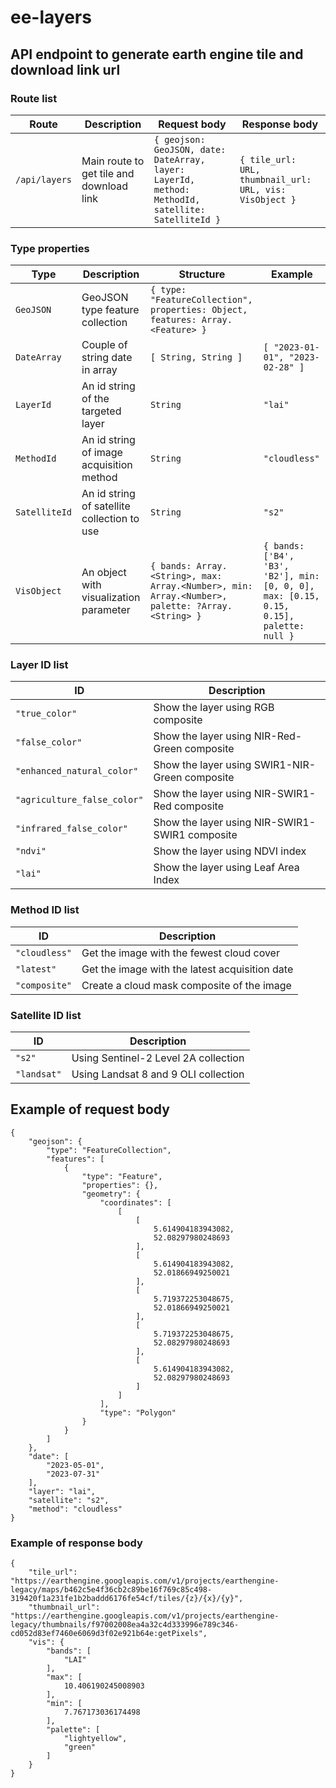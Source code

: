 # ee-layers
## API endpoint to generate earth engine tile and download link url

### Route list
| Route 				| Description 															| Request body 																																	| Response body 														|
|---------------|-------------------------------------------|-------------------------------------------------------------------------------|-------------------------------------------|
| ```/api/layers``` 	| Main route to get tile and download link 	| ```{ geojson: GeoJSON, date: DateArray, layer: LayerId, method: MethodId, satellite: SatelliteId }```	| ```{ tile_url: URL, thumbnail_url: URL, vis: VisObject }```|

### Type properties
| Type | Description | Structure | Example |
|------|-------------|-----------|---------|
| ```GeoJSON``` | GeoJSON type feature collection | ```{ type: "FeatureCollection", properties: Object, features: Array.<Feature> }``` | |
| ```DateArray``` | Couple of string date in array | ```[ String, String ]```	| ```[ "2023-01-01", "2023-02-28" ]``` |
| ```LayerId``` | An id string of the targeted layer | ```String``` | ```"lai"```	|
| ```MethodId```		| An id string of image acquisition method | ```String``` | ```"cloudless"```	|
| ```SatelliteId```		| An id string of satellite collection to use | ```String``` | ```"s2"```	|
| ```VisObject```		| An object with visualization parameter | ```{ bands: Array.<String>, max: Array.<Number>, min: Array.<Number>, palette: ?Array.<String> }``` | ```{ bands: ['B4', 'B3', 'B2'], min: [0, 0, 0], max: [0.15, 0.15, 0.15], palette: null }```	|

### Layer ID list
| ID | Description|
|----|------------|
| ```"true_color"``` | Show the layer using RGB composite |
| ```"false_color"``` | Show the layer using NIR-Red-Green composite |
| ```"enhanced_natural_color"``` | Show the layer using SWIR1-NIR-Green composite |
| ```"agriculture_false_color"``` | Show the layer using NIR-SWIR1-Red composite |
| ```"infrared_false_color"``` | Show the layer using NIR-SWIR1-SWIR1 composite |
| ```"ndvi"``` | Show the layer using NDVI index |
| ```"lai"``` | Show the layer using Leaf Area Index |

### Method ID list
| ID | Description|
|----|------------|
| ```"cloudless"``` | Get the image with the fewest cloud cover |
| ```"latest"``` | Get the image with the latest acquisition date |
| ```"composite"``` | Create a cloud mask composite of the image |

### Satellite ID list
| ID | Description|
|----|------------|
| ```"s2"``` | Using Sentinel-2 Level 2A collection |
| ```"landsat"``` | Using Landsat 8 and 9 OLI collection |

## Example of request body
```
{
    "geojson": {
        "type": "FeatureCollection",
        "features": [
            {
                "type": "Feature",
                "properties": {},
                "geometry": {
                    "coordinates": [
                        [
                            [
                                5.614904183943082,
                                52.08297980248693
                            ],
                            [
                                5.614904183943082,
                                52.01866949250021
                            ],
                            [
                                5.719372253048675,
                                52.01866949250021
                            ],
                            [
                                5.719372253048675,
                                52.08297980248693
                            ],
                            [
                                5.614904183943082,
                                52.08297980248693
                            ]
                        ]
                    ],
                    "type": "Polygon"
                }
            }
        ]
    },
    "date": [
        "2023-05-01",
        "2023-07-31"
    ],
    "layer": "lai",
    "satellite": "s2",
    "method": "cloudless"
}
```

### Example of response body
```
{
    "tile_url": "https://earthengine.googleapis.com/v1/projects/earthengine-legacy/maps/b462c5e4f36cb2c89be16f769c85c498-319420f1a231fe1b2baddd6176fe54cf/tiles/{z}/{x}/{y}",
    "thumbnail_url": "https://earthengine.googleapis.com/v1/projects/earthengine-legacy/thumbnails/f97002008ea4a32c4d333996e789c346-cd052d83ef7460e6069d3f02e921b64e:getPixels",
    "vis": {
        "bands": [
            "LAI"
        ],
        "max": [
            10.406190245008903
        ],
        "min": [
            7.767173036174498
        ],
        "palette": [
            "lightyellow",
            "green"
        ]
    }
}
```